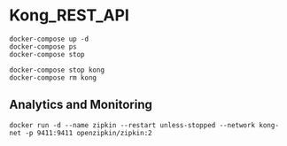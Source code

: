 # Kong_REST_API

``` 
docker-compose up -d
docker-compose ps
docker-compose stop
```

``` 
docker-compose stop kong
docker-compose rm kong
```


## Analytics and Monitoring

```
docker run -d --name zipkin --restart unless-stopped --network kong-net -p 9411:9411 openzipkin/zipkin:2
```
